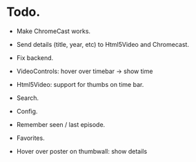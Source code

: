 # Todo.

- Make ChromeCast works.

- Send details (title, year, etc) to Html5Video and Chromecast.

- Fix backend.

- VideoControls: hover over timebar -> show time
- Html5Video: support for thumbs on time bar.

- Search.
- Config.
- Remember seen / last episode.
- Favorites.
- Hover over poster on thumbwall: show details

